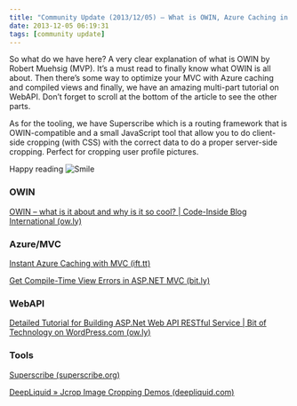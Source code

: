 ```yaml
---
title: "Community Update (2013/12/05) – What is OWIN, Azure Caching in MVC, WebAPI Deep Tutorial and some tools"
date: 2013-12-05 06:19:31
tags: [community update]
---
```


So what do we have here? A very clear explanation of what is OWIN by Robert Muehsig (MVP). It’s a must read to finally know what OWIN is all about. Then there’s some way to optimize your MVC with Azure caching and compiled views and finally, we have an amazing multi-part tutorial on WebAPI. Don’t forget to scroll at the bottom of the article to see the other parts.

As for the tooling, we have Superscribe which is a routing framework that is OWIN-compatible and a small JavaScript tool that allow you to do client-side cropping (with CSS) with the correct data to do a proper server-side cropping. Perfect for cropping user profile pictures.

Happy reading ![Smile](/posts/files/wlEmoticon-smile.png)

### OWIN

[OWIN – what is it about and why is it so cool? | Code-Inside Blog International (ow.ly)](http://ow.ly/rsg24)

### Azure/MVC

[Instant Azure Caching with MVC (ift.tt)](http://ift.tt/1c4dJJ2)

[Get Compile-Time View Errors in ASP.NET MVC (bit.ly)](http://bit.ly/1iBJ3HW)

### WebAPI

[Detailed Tutorial for Building ASP.Net Web API RESTful Service | Bit of Technology on WordPress.com (ow.ly)](http://ow.ly/rsukt)

### Tools

[Superscribe (superscribe.org)](http://superscribe.org/)

[DeepLiquid » Jcrop Image Cropping Demos (deepliquid.com)](http://deepliquid.com/projects/Jcrop/demos.php?demo=thumbnail)
